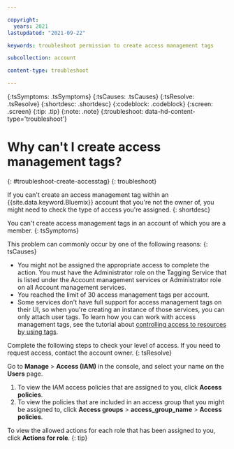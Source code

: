 ```yaml
---

copyright:
  years: 2021
lastupdated: "2021-09-22"

keywords: troubleshoot permission to create access management tags

subcollection: account

content-type: troubleshoot

---
```


{:tsSymptoms: .tsSymptoms}
{:tsCauses: .tsCauses}
{:tsResolve: .tsResolve}
{:shortdesc: .shortdesc}
{:codeblock: .codeblock}
{:screen: .screen}
{:tip: .tip}
{:note: .note}
{:troubleshoot: data-hd-content-type='troubleshoot'}

# Why can't I create access management tags?
{: #troubleshoot-create-accesstag}
{: troubleshoot}

If you can't create an access management tag within an {{site.data.keyword.Bluemix}} account that you're not the owner of, you might need to check the type of access you're assigned.
{: shortdesc}

You can't create access management tags in an account of which you are a member. 
{: tsSymptoms}

This problem can commonly occur by one of the following reasons:
{: tsCauses}

* You might not be assigned the appropriate access to complete the action. You must have the Administrator role on the Tagging Service that is listed under the Account management services or Administrator role on all Account management services.
* You reached the limit of 30 access management tags per account.
* Some services don't have full support for access management tags on their UI, so when you're creating an instance of those services, you can only attach user tags. To learn how you can work with access management tags, see the tutorial about [controlling access to resources by using tags](/docs/account?topic=account-access-tags-tutorial).

Complete the following steps to check your level of access. If you need to request access, contact the account owner.
{: tsResolve}

Go to **Manage** > **Access (IAM)** in the console, and select your name on the **Users** page. 

1. To view the IAM access policies that are assigned to you, click **Access policies**. 
2. To view the policies that are included in an access group that you might be assigned to, click **Access groups** > **access_group_name** > **Access policies**.

To view the allowed actions for each role that has been assigned to you, click **Actions for role**.
{: tip}
